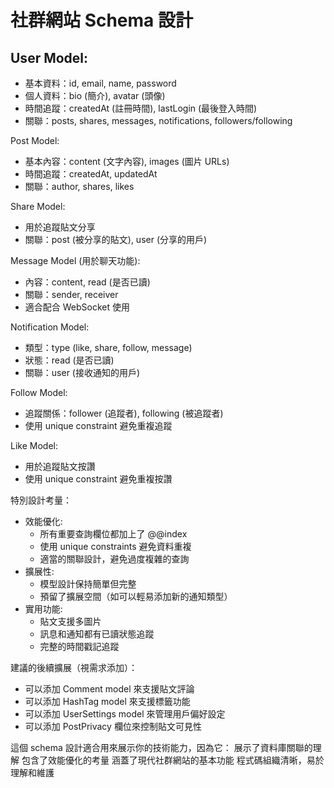 # 社群網站 Schema 設計

## User Model:

- 基本資料：id, email, name, password
- 個人資料：bio (簡介), avatar (頭像)
- 時間追蹤：createdAt (註冊時間), lastLogin (最後登入時間)
- 關聯：posts, shares, messages, notifications, followers/following

Post Model:

- 基本內容：content (文字內容), images (圖片 URLs)
- 時間追蹤：createdAt, updatedAt
- 關聯：author, shares, likes

Share Model:

- 用於追蹤貼文分享
- 關聯：post (被分享的貼文), user (分享的用戶)

Message Model (用於聊天功能):

- 內容：content, read (是否已讀)
- 關聯：sender, receiver
- 適合配合 WebSocket 使用

Notification Model:

- 類型：type (like, share, follow, message)
- 狀態：read (是否已讀)
- 關聯：user (接收通知的用戶)

Follow Model:

- 追蹤關係：follower (追蹤者), following (被追蹤者)
- 使用 unique constraint 避免重複追蹤

Like Model:

- 用於追蹤貼文按讚
- 使用 unique constraint 避免重複按讚

特別設計考量：

- 效能優化:
  - 所有重要查詢欄位都加上了 @@index
  - 使用 unique constraints 避免資料重複
  - 適當的關聯設計，避免過度複雜的查詢
- 擴展性:
  - 模型設計保持簡單但完整
  - 預留了擴展空間（如可以輕易添加新的通知類型）
- 實用功能:
  - 貼文支援多圖片
  - 訊息和通知都有已讀狀態追蹤
  - 完整的時間戳記追蹤

建議的後續擴展（視需求添加）：

- 可以添加 Comment model 來支援貼文評論
- 可以添加 HashTag model 來支援標籤功能
- 可以添加 UserSettings model 來管理用戶偏好設定
- 可以添加 PostPrivacy 欄位來控制貼文可見性

這個 schema 設計適合用來展示你的技術能力，因為它：
展示了資料庫關聯的理解
包含了效能優化的考量
涵蓋了現代社群網站的基本功能
程式碼組織清晰，易於理解和維護
